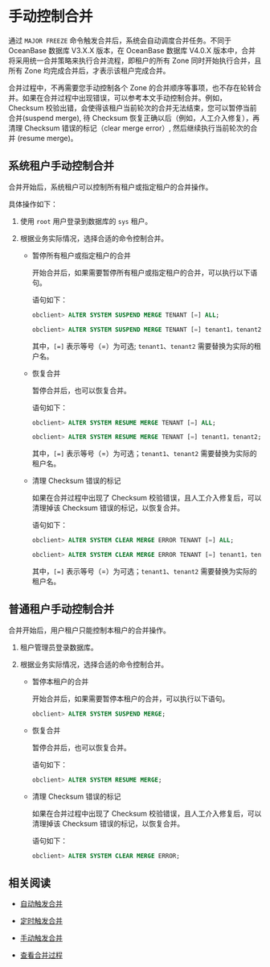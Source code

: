 # 手动控制合并

通过 `MAJOR FREEZE` 命令触发合并后，系统会自动调度合并任务。不同于 OceanBase 数据库 V3.X.X 版本，在 OceanBase 数据库 V4.0.X 版本中，合并将采用统一合并策略来执行合并流程，即租户的所有 Zone 同时开始执行合并，且所有 Zone 均完成合并后，才表示该租户完成合并。

合并过程中，不再需要您手动控制各个 Zone 的合并顺序等事项，也不存在轮转合并。如果在合并过程中出现错误，可以参考本文手动控制合并。例如，Checksum 校验出错，会使得该租户当前轮次的合并无法结束，您可以暂停当前合并(suspend merge), 待 Checksum 恢复正确以后（例如，人工介入修复），再清理 Checksum 错误的标记（clear merge error）, 然后继续执行当前轮次的合并 (resume merge)。

## 系统租户手动控制合并

合并开始后，系统租户可以控制所有租户或指定租户的合并操作。

具体操作如下：

1. 使用 `root` 用户登录到数据库的 `sys` 租户。

2. 根据业务实际情况，选择合适的命令控制合并。

   * 暂停所有租户或指定租户的合并

      开始合并后，如果需要暂停所有租户或指定租户的合并，可以执行以下语句。

      语句如下：

      ```sql
      obclient> ALTER SYSTEM SUSPEND MERGE TENANT [=] ALL;

      obclient> ALTER SYSTEM SUSPEND MERGE TENANT [=] tenant1，tenant2;
      ```

      其中，`[=]` 表示等号（=）为可选; `tenant1`、`tenant2` 需要替换为实际的租户名。

   * 恢复合并

      暂停合并后，也可以恢复合并。

      语句如下：

      ```sql
      obclient> ALTER SYSTEM RESUME MERGE TENANT [=] ALL;

      obclient> ALTER SYSTEM RESUME MERGE TENANT [=] tenant1，tenant2;
      ```

      其中，`[=]` 表示等号（=）为可选；`tenant1`、`tenant2` 需要替换为实际的租户名。

   * 清理 Checksum 错误的标记

      如果在合并过程中出现了 Checksum 校验错误，且人工介入修复后，可以清理掉该 Checksum 错误的标记，以恢复合并。

      语句如下：

      ```sql
      obclient> ALTER SYSTEM CLEAR MERGE ERROR TENANT [=] ALL;

      obclient> ALTER SYSTEM CLEAR MERGE ERROR TENANT [=] tenant1，tenant2;
      ```

      其中，`[=]` 表示等号（=）为可选；`tenant1`、`tenant2` 需要替换为实际的租户名。

## 普通租户手动控制合并

合并开始后，用户租户只能控制本租户的合并操作。

1. 租户管理员登录数据库。

2. 根据业务实际情况，选择合适的命令控制合并。

   * 暂停本租户的合并

      开始合并后，如果需要暂停本租户的合并，可以执行以下语句。

      ```sql
      obclient> ALTER SYSTEM SUSPEND MERGE;
      ```

   * 恢复合并

      暂停合并后，也可以恢复合并。

      语句如下：

      ```sql
      obclient> ALTER SYSTEM RESUME MERGE;
      ```

   * 清理 Checksum 错误的标记

      如果在合并过程中出现了 Checksum 校验错误，且人工介入修复后，可以清理掉该 Checksum 错误的标记，以恢复合并。

      语句如下：

      ```sql
      obclient> ALTER SYSTEM CLEAR MERGE ERROR;
      ```

## 相关阅读

* [自动触发合并](2.automatic-merge-triggering-1.md)

* [定时触发合并](3.scheduled-trigger-merge.md)

* [手动触发合并](4.manually-trigger-a-merge-1.md)

* [查看合并过程](5.view-merge-process.md)